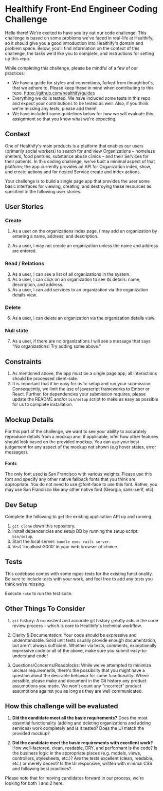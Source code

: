 Healthify Front-End Engineer Coding Challenge
=============================================

Hello there! We're excited to have you try out our code challenge. This challenge is based on some
problems we've faced in real-life at Healthify, so it should give you a good introduction into Healthify's
domain and problem space. Below, you'll find information on the context of this challenge, the tasks we'd like
you to complete, and instructions for setting up this repo.

While completing this challenge, please be mindful of a few of our practices:

* We have a guide for styles and conventions, forked from thoughtbot's, that we adhere to. Please keep these in mind
when contributing to this repo. https://github.com/healthify/guides
* Everything we do is tested. We have included some tests in this repo and expect your contributions to be tested
as well. Also, if you think we're missing any tests, please add them!
* We have included some guidelines below for how we will evaluate this assignment so that you know what we're
expecting.

## Context
One of Healthify's main products is a platform that enables our users (primarily social workers)
to search for and view Organizations  – homeless shelters, food pantries,
substance abuse clinics – and their Services for their patients. In this coding challenge, we've
built a minimal aspect of that platform; the app currently provides an API for Organization
index, show, and create actions and for nested Service create and index actions.

Your challenge is to build a single page app that provides the user some basic
interfaces for viewing, creating, and destroying these resources as specified in the
following user stories.

## User Stories

### Create
1. As a user on the organizations index page, I may add an organization
by entering a name, address, and description.

2. As a user, I may not create an organization unless
the name and address are entered.

### Read / Relations
3. As a user, I can see a list of all organizations in the system.
4. As a user, I can click on an organization to see its details: name, description, and address.
5. As a user, I can add services to an organization via the organization details view.

### Delete
6. As a user, I can delete an organization via the organization details view.

### Null state
7. As a user, if there are no organizations I will see a message that says "No organizations! Try adding some above."

## Constraints

1. As mentioned above, the app must be a single page app; all interactions should be processed client-side.
2. It is important that it be easy for us to setup and run your submission. Consequently, we limit the use
of javascript frameworks to Ember or React. Further, for dependencies your submission requires, please update
the README and/or `bin/setup` script to make as easy as possible for us to complete installation.

## Mockup Details
For this part of the challenge, we want to see your ability to accurately
reproduce details from a mockup and, if applicable, infer how other features should look based on the
provided mockup. You can use your best judgement for any aspect of the mockup not shown
(e.g hover states, error messages).

#### Fonts
The only font used is San Francisco with various weights. Please use this font
and specify any other native fallback fonts that you think are appropriate. You do not need
to use @font-face to use this font. Rather, you may use San Francisco like any other native
font (Georgia, sans-serif, etc).

## Dev Setup
Complete the following to get the existing application API up and running.

1. `git clone` down this repository.
2. Install dependencies and setup DB by running the setup script: `bin/setup`.
3. Start the local server: `bundle exec rails server`.
4. Visit 'localhost:3000' in your web browser of choice.

## Tests
This codebase comes with some rspec tests for the existing functionality. Be sure to include tests with your work,
and feel free to add any tests you think we're missing.

Execute `rake` to run the test suite.

## Other Things To Consider
1. `git` history: A consistent and accurate git history greatly aids in the code review process -
which is core to Healthify's technical workflow.

2. Clarity & Documentation: Your code should be expressive and understandable. Solid unit tests usually
provide enough documentation, but aren't always sufficient. Whether via tests, comments, exceptionally
expressive code or all of the above, make sure you submit easy-to-understand code!

3. Questions/Concerns/Roadblocks: While we've attempted to minimize unclear requirements, there's the
possibility that you might have a question about the desirable behavior for some functionality. Where possible,
please make and document in the Git history any product assumptions you made. We won't count any "incorrect"
product assumptions against you as long as they are well communicated.

## How this challenge will be evaluated

1. **Did the candidate meet all the basic requirements?** Does the most essential functionality
(adding and deleting organizations and adding services) work completely and is it tested?
Does the UI match the provided mockup?

2. **Did the candidate meet the basic requirements with excellent work?** How
well-factored, clean, readable, DRY, and performant is the code? Is the business logic in the appropriate
places (e.g. models, views, controllers, stylesheets, etc.)? Are the tests
excellent (clean, readable, etc.) or merely decent? Is the UI responsive, written with minimal CSS and
following best practices?

Please note that for moving candidates forward in our process, we're looking for both 1 and 2 here.
